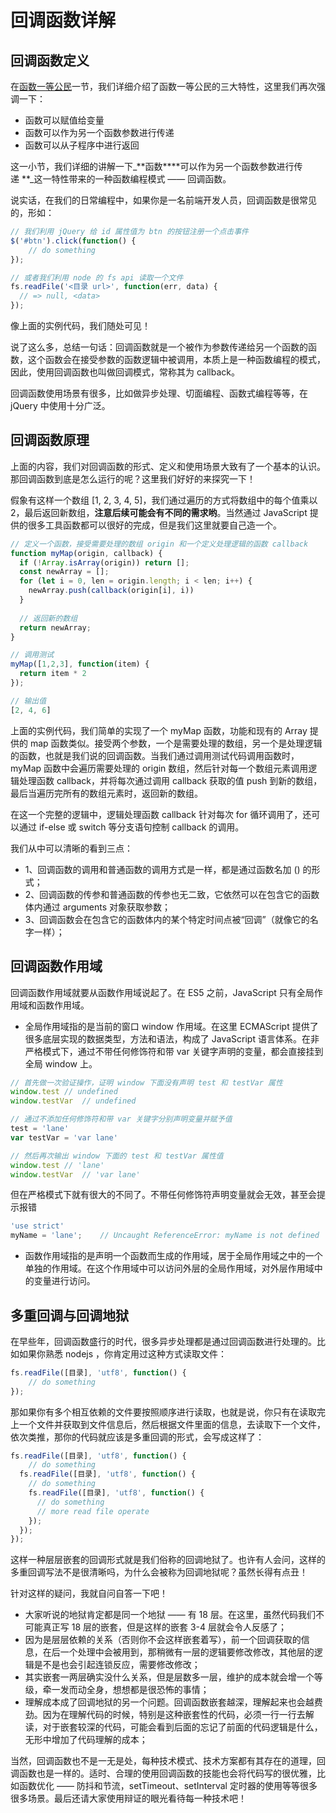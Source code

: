 # 回调函数详解

<a name="8600eff8"></a>
## 回调函数定义
在[函数一等公民](https://www.yuque.com/littlelane/javascript/usizdp)一节，我们详细介绍了函数一等公民的三大特性，这里我们再次强调一下：

- 函数可以赋值给变量
- 函数可以作为另一个函数参数进行传递
- 函数可以从子程序中进行返回

这一小节，我们详细的讲解一下_**函数****可以作为另一个函数参数进行传递 **_这一特性带来的一种函数编程模式 —— 回调函数。

说实话，在我们的日常编程中，如果你是一名前端开发人员，回调函数是很常见的，形如：

```javascript
// 我们利用 jQuery 给 id 属性值为 btn 的按钮注册一个点击事件
$('#btn').click(function() {
	// do something
});

// 或者我们利用 node 的 fs api 读取一个文件
fs.readFile('<目录 url>', function(err, data) {
  // => null, <data>
});
```

像上面的实例代码，我们随处可见！

说了这么多，总结一句话：回调函数就是一个被作为参数传递给另一个函数的函数，这个函数会在接受参数的函数逻辑中被调用，本质上是一种函数编程的模式，因此，使用回调函数也叫做回调模式，常称其为 callback。

回调函数使用场景有很多，比如做异步处理、切面编程、函数式编程等等，在 jQuery 中使用十分广泛。

<a name="1f975462"></a>
## 回调函数原理
上面的内容，我们对回调函数的形式、定义和使用场景大致有了一个基本的认识。那回调函数到底是怎么运行的呢？这里我们好好的来探究一下！

假象有这样一个数组 [1, 2, 3, 4, 5]，我们通过遍历的方式将数组中的每个值乘以 2，最后返回新数组，**注意后续可能会有不同的需求哟**。当然通过 JavaScript 提供的很多工具函数都可以很好的完成，但是我们这里就要自己造一个。

```javascript
// 定义一个函数，接受需要处理的数组 origin 和一个定义处理逻辑的函数 callback
function myMap(origin, callback) {
  if (!Array.isArray(origin)) return [];
  const newArray = [];
  for (let i = 0, len = origin.length; i < len; i++) {
  	newArray.push(callback(origin[i], i))
  }
  
  // 返回新的数组
  return newArray;
}

// 调用测试
myMap([1,2,3], function(item) {
  return item * 2
});

// 输出值
[2, 4, 6]
```

上面的实例代码，我们简单的实现了一个 myMap 函数，功能和现有的 Array 提供的 map 函数类似。接受两个参数，一个是需要处理的数组，另一个是处理逻辑的函数，也就是我们说的回调函数。当我们通过调用测试代码调用函数时，myMap 函数中会遍历需要处理的 origin 数组，然后针对每一个数组元素调用逻辑处理函数 callback，并将每次通过调用 callback 获取的值 push 到新的数组，最后当遍历完所有的数组元素时，返回新的数组。

在这一个完整的逻辑中，逻辑处理函数 callback 针对每次 for 循环调用了，还可以通过 if-else 或 switch 等分支语句控制 callback 的调用。

我们从中可以清晰的看到三点：

- 1、回调函数的调用和普通函数的调用方式是一样，都是通过函数名加 () 的形式；
- 2、回调函数的传参和普通函数的传参也无二致，它依然可以在包含它的函数体内通过 arguments 对象获取参数；
- 3、回调函数会在包含它的函数体内的某个特定时间点被“回调”（就像它的名字一样）；

<a name="3579fe7a"></a>
## 回调函数作用域
回调函数作用域就要从函数作用域说起了。在 ES5 之前，JavaScript 只有全局作用域和函数作用域。

- 全局作用域指的是当前的窗口 window 作用域。在这里 ECMAScript 提供了很多底层实现的数据类型，方法和语法，构成了 JavaScript 语言体系。在非严格模式下，通过不带任何修饰符和带 var 关键字声明的变量，都会直接挂到全局 window 上。

```javascript
// 首先做一次验证操作，证明 window 下面没有声明 test 和 testVar 属性
window.test	// undefined
window.testVar	// undefined

// 通过不添加任何修饰符和带 var 关键字分别声明变量并赋予值
test = 'lane'
var testVar = 'var lane'

// 然后再次输出 window 下面的 test 和 testVar 属性值
window.test	// 'lane'
window.testVar	// 'var lane'
```

但在严格模式下就有很大的不同了。不带任何修饰符声明变量就会无效，甚至会提示报错

```javascript
'use strict'
myName = 'lane';	// Uncaught ReferenceError: myName is not defined
```

- 函数作用域指的是声明一个函数而生成的作用域，居于全局作用域之中的一个单独的作用域。在这个作用域中可以访问外层的全局作用域，对外层作用域中的变量进行访问。

<a name="83c01a79"></a>
## 多重回调与回调地狱
在早些年，回调函数盛行的时代，很多异步处理都是通过回调函数进行处理的。比如如果你熟悉 nodejs ，你肯定用过这种方式读取文件：

```javascript
fs.readFile([目录], 'utf8', function() {
	// do something
});
```

那如果你有多个相互依赖的文件要按照顺序进行读取，也就是说，你只有在读取完上一个文件并获取到文件信息后，然后根据文件里面的信息，去读取下一个文件，依次类推，那你的代码就应该是多重回调的形式，会写成这样了：

```javascript
fs.readFile([目录], 'utf8', function() {
	// do something
  fs.readFile([目录], 'utf8', function() {
    // do something
    fs.readFile([目录], 'utf8', function() {
      // do something
      // more read file operate
    });
  });
});
```

这样一种层层嵌套的回调形式就是我们俗称的回调地狱了。也许有人会问，这样的多重回调写法不是很清晰吗，为什么会被称为回调地狱呢？虽然长得有点丑！

针对这样的疑问，我就自问自答一下吧！

- 大家听说的地狱肯定都是同一个地狱 —— 有 18 层。在这里，虽然代码我们不可能真正写 18 层的嵌套，但是这样的嵌套 3-4 层就会令人反感了；
- 因为是层层依赖的关系（否则你不会这样嵌套着写），前一个回调获取的信息，在后一个处理中会被用到，那稍微有一层的逻辑要修改修改，其他层的逻辑是不是也会引起连锁反应，需要修改修改；
- 其实嵌套一两层确实没什么关系，但是层数多一层，维护的成本就会增一个等级，牵一发而动全身，想想都是很恐怖的事情；
- 理解成本成了回调地狱的另一个问题。回调函数嵌套越深，理解起来也会越费劲。因为在理解代码的时候，特别是这种嵌套性的代码，必须一行一行去解读，对于嵌套较深的代码，可能会看到后面的忘记了前面的代码逻辑是什么，无形中增加了代码理解的成本；

当然，回调函数也不是一无是处，每种技术模式、技术方案都有其存在的道理，回调函数也是一样的。适时、合理的使用回调函数的技能也会将代码写的很优雅，比如函数优化 —— 防抖和节流，setTimeout、setInterval 定时器的使用等等很多很多场景。最后还请大家使用辩证的眼光看待每一种技术吧！
